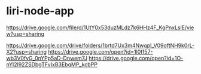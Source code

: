 # liri-node-app

https://drive.google.com/file/d/1UtY0x53duzMLdz7k6HHz4F_KgPnxLslE/view?usp=sharing

 https://drive.google.com/drive/folders/1brtd7Ux3m4NwqpI_V09oftNH9k0rL-X2?usp=sharing
 https://drive.google.com/open?id=1l0ff57-wb3V0fvG_0nYPp5aD-Dnwem7J
 https://drive.google.com/open?id=1O-nYl2I92ZSDbgTFvIxB3EbqMP_kcbPP